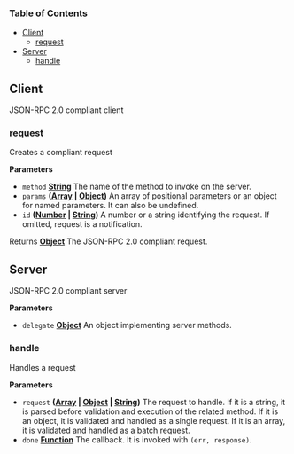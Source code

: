 <!-- Generated by documentation.js. Update this documentation by updating the source code. -->

### Table of Contents

-   [Client](#client)
    -   [request](#request)
-   [Server](#server)
    -   [handle](#handle)

## Client

JSON-RPC 2.0 compliant client

### request

Creates a compliant request

**Parameters**

-   `method` **[String](https://developer.mozilla.org/docs/Web/JavaScript/Reference/Global_Objects/String)** The name of the method to invoke on the server.
-   `params` **([Array](https://developer.mozilla.org/docs/Web/JavaScript/Reference/Global_Objects/Array) \| [Object](https://developer.mozilla.org/docs/Web/JavaScript/Reference/Global_Objects/Object))** An array of positional parameters or an object
    for named parameters. It can also be undefined.
-   `id` **([Number](https://developer.mozilla.org/docs/Web/JavaScript/Reference/Global_Objects/Number) \| [String](https://developer.mozilla.org/docs/Web/JavaScript/Reference/Global_Objects/String))** A number or a string identifying the request. If omitted, request
    is a notification.

Returns **[Object](https://developer.mozilla.org/docs/Web/JavaScript/Reference/Global_Objects/Object)** The JSON-RPC 2.0 compliant request.

## Server

JSON-RPC 2.0 compliant server

**Parameters**

-   `delegate` **[Object](https://developer.mozilla.org/docs/Web/JavaScript/Reference/Global_Objects/Object)** An object implementing server methods.

### handle

Handles a request

**Parameters**

-   `request` **([Array](https://developer.mozilla.org/docs/Web/JavaScript/Reference/Global_Objects/Array) \| [Object](https://developer.mozilla.org/docs/Web/JavaScript/Reference/Global_Objects/Object) \| [String](https://developer.mozilla.org/docs/Web/JavaScript/Reference/Global_Objects/String))** The request to handle. If it is a string,
    it is parsed before validation and execution of the related method. If it is an object,
    it is validated and handled as a single request. If it is an array,
    it is validated and handled as a batch request.
-   `done` **[Function](https://developer.mozilla.org/docs/Web/JavaScript/Reference/Statements/function)** The callback. It is invoked with `(err, response)`.

